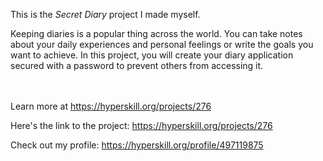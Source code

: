 This is the *Secret Diary* project I made myself.


<p>Keeping diaries is a popular thing across the world. You can take notes about your daily experiences and personal feelings or write the goals you want to achieve. In this project, you will create your diary application secured with a password to prevent others from accessing it.</p><br/><br/>Learn more at <a href="https://hyperskill.org/projects/276?utm_source=ide&utm_medium=ide&utm_campaign=ide&utm_content=project-card">https://hyperskill.org/projects/276</a>

Here's the link to the project: https://hyperskill.org/projects/276

Check out my profile: https://hyperskill.org/profile/497119875